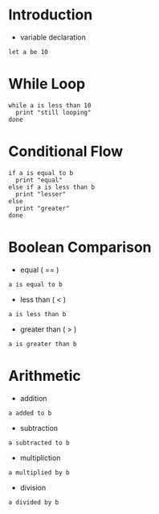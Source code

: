 # Introduction

- variable declaration
```
let a be 10
```

# While Loop

```
while a is less than 10
  print "still looping"
done
```

# Conditional Flow

```
if a is equal to b
  print "equal"
else if a is less than b
  print "lesser"
else 
  print "greater"
done
```

# Boolean Comparison

- equal ( == )
```
a is equal to b
```
- less than ( < )
```
a is less than b
```
- greater than ( > )
```
a is greater than b
```

# Arithmetic

- addition
```
a added to b
```
- subtraction
```
a subtracted to b
```
- multipliction
```
a multiplied by b
```
- division
```
a divided by b
```
